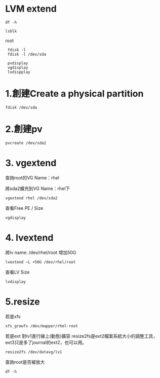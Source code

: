  # LVM extend
 ```
 df -h 
 
 lsblk
```


root
```
 fdisk -l 
 fdisk -l /dev/sda
 
 pvdisplay
 vgdisplay
 lvdispplay
```








# 1.創建Create a physical partition
```
fdisk /dev/sda
```

# 2.創建pv
```
pvcreate /dev/sda2
```

# 3. vgextend   
查詢root的VG Name：rhel

將sda2擴充到VG Name：rhel下

```
vgextend rhel /dev/sda2
```
查看Free  PE / Size 
```
vgdisplay 
```
 

# 4. lvextend     

將lv name: /dev/rhel/root 增加50G
```
lvextend –L +50G /dev/rhel/root
```
查看LV Size
```
lvdisplay
```
 


# 5.resize
若是xfs
```
xfs_growfs /dev/mapper/rhel-root
```

若是ext
對lv1進行線上(動態)擴容 resize2fs是ext2檔案系統大小的調整工具，ext3只是多了journal的ext2，也可以用。
```
resize2fs /dev/datavg/lv1     
```    


查詢root是否被放大
```
df -h
```